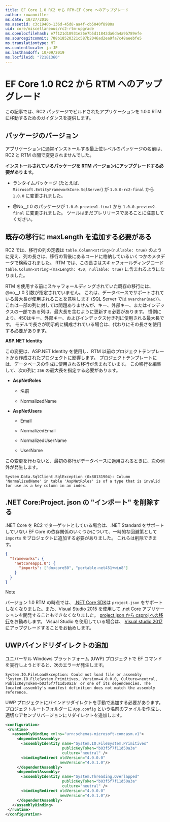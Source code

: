 ```yaml
---
title: EF Core 1.0 RC2 から RTM-EF Core へのアップグレード
author: rowanmiller
ms.date: 10/27/2016
ms.assetid: c3c1940b-136d-45d8-aa4f-cb5040f8980a
uid: core/miscellaneous/rc2-rtm-upgrade
ms.openlocfilehash: e7f121d18931e26e7b5d11842da6da4a9b789efe
ms.sourcegitcommit: 708b18520321c587b2046ad2ea9fa7c48aeebfe5
ms.translationtype: MT
ms.contentlocale: ja-JP
ms.lasthandoff: 10/09/2019
ms.locfileid: "72181360"
---
```

# <a name="upgrading-from-ef-core-10-rc2-to-rtm"></a>EF Core 1.0 RC2 から RTM へのアップグレード

この記事では、RC2 パッケージでビルドされたアプリケーションを 1.0.0 RTM に移動するためのガイダンスを提供します。

## <a name="package-versions"></a>パッケージのバージョン

アプリケーションに通常インストールする最上位レベルのパッケージの名前は、RC2 と RTM の間で変更されませんでした。

**インストールされているパッケージを RTM バージョンにアップグレードする必要があります。**

* ランタイムパッケージ (たとえば、`Microsoft.EntityFrameworkCore.SqlServer`) が `1.0.0-rc2-final` から `1.0.0` に変更されました。

* @No__t 0 のパッケージが `1.0.0-preview1-final` から `1.0.0-preview2-final` に変更されました。 ツールはまだプレリリースであることに注意してください。

## <a name="existing-migrations-may-need-maxlength-added"></a>既存の移行に maxLength を追加する必要がある

RC2 では、移行の列の定義は `table.Column<string>(nullable: true)` のように見え、列の長さは、移行の背後にあるコードに格納しているいくつかのメタデータで検索されました。 RTM では、この長さはスキャフォールディングコード `table.Column<string>(maxLength: 450, nullable: true)` に含まれるようになりました。

RTM を使用する前にスキャフォールディングされていた既存の移行には、@no__t 0 引数が指定されていません。 これは、データベースでサポートされている最大長が使用されることを意味します (SQL Server では `nvarchar(max)`)。 これは一部の列に対しては問題ありませんが、キー、外部キー、またはインデックスの一部である列は、最大長を含むように更新する必要があります。 慣例により、450はキー、外部キー、およびインデックス付き列に使用される最大長です。 モデルで長さが明示的に構成されている場合は、代わりにその長さを使用する必要があります。

**ASP.NET Identity**

この変更は、ASP.NET Identity を使用し、RTM 以前のプロジェクトテンプレートから作成されたプロジェクトに影響します。 プロジェクトテンプレートには、データベースの作成に使用される移行が含まれています。 この移行を編集して、次の列に `256` の最大長を指定する必要があります。

*  **AspNetRoles**

    * 名前

    * NormalizedName

*  **AspNetUsers**

   * Email

   * NormalizedEmail

   * NormalizedUserName

   * UserName

この変更を行わないと、最初の移行がデータベースに適用されるときに、次の例外が発生します。

```console
System.Data.SqlClient.SqlException (0x80131904): Column 'NormalizedName' in table 'AspNetRoles' is of a type that is invalid for use as a key column in an index.
```

## <a name="net-core-remove-imports-in-projectjson"></a>.NET Core:Project. json の "インポート" を削除する

.NET Core を RC2 でターゲットとしている場合は、.NET Standard をサポートしていない EF Core の依存関係のいくつかについて、一時的な回避策として `imports` をプロジェクトに追加する必要がありました。 これらは削除できます。

``` json
{
  "frameworks": {
    "netcoreapp1.0": {
      "imports": ["dnxcore50", "portable-net451+win8"]
    }
  }
}
```

> [!NOTE]  
> バージョン 1.0 RTM の時点では、 [.NET Core SDK](https://www.microsoft.com/net/download/core)は `project.json` をサポートしなくなりました。また、Visual Studio 2015 を使用して .net Core アプリケーションを開発することもできなくなりました。 [project.json から csproj への移行](https://docs.microsoft.com/dotnet/articles/core/migration/)をお勧めします。 Visual Studio を使用している場合は、 [Visual studio 2017](https://www.visualstudio.com/downloads/)にアップグレードすることをお勧めします。

## <a name="uwp-add-binding-redirects"></a>UWPバインドリダイレクトの追加

ユニバーサル Windows プラットフォーム (UWP) プロジェクトで EF コマンドを実行しようとすると、次のエラーが発生します。

```console
System.IO.FileLoadException: Could not load file or assembly 'System.IO.FileSystem.Primitives, Version=4.0.0.0, Culture=neutral, PublicKeyToken=b03f5f7f11d50a3a' or one of its dependencies. The located assembly's manifest definition does not match the assembly reference.
```

UWP プロジェクトにバインドリダイレクトを手動で追加する必要があります。 プロジェクトルートフォルダーに `App.config` という名前のファイルを作成し、適切なアセンブリバージョンにリダイレクトを追加します。

```xml
<configuration>
 <runtime>
   <assemblyBinding xmlns="urn:schemas-microsoft-com:asm.v1">
     <dependentAssembly>
       <assemblyIdentity name="System.IO.FileSystem.Primitives"
                         publicKeyToken="b03f5f7f11d50a3a"
                         culture="neutral" />
       <bindingRedirect oldVersion="4.0.0.0"
                        newVersion="4.0.1.0"/>
     </dependentAssembly>
     <dependentAssembly>
       <assemblyIdentity name="System.Threading.Overlapped"
                         publicKeyToken="b03f5f7f11d50a3a"
                         culture="neutral" />
       <bindingRedirect oldVersion="4.0.0.0"
                        newVersion="4.0.1.0"/>
     </dependentAssembly>
   </assemblyBinding>
 </runtime>
</configuration>
```
